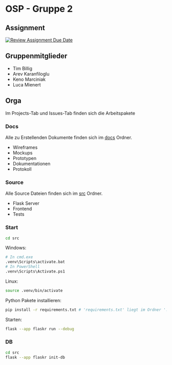 # OSP - Gruppe 2

## Assignment

[![Review Assignment Due Date](https://classroom.github.com/assets/deadline-readme-button-24ddc0f5d75046c5622901739e7c5dd533143b0c8e959d652212380cedb1ea36.svg)](https://classroom.github.com/a/FPIHxdpG)

## Gruppenmitglieder

- Tim Billig
- Arev Karanfiloglu
- Keno Marciniak
- Luca Mienert

## Orga
Im Projects-Tab und Issues-Tab finden sich die Arbeitspakete

### Docs

Alle zu Erstellenden Dokumente finden sich im [docs](docs) Ordner.

- Wireframes
- Mockups
- Prototypen
- Dokumentationen
- Protokoll


### Source

Alle Source Dateien finden sich im [src](src) Ordner.

- Flask Server
- Frontend
- Tests

### Start

```bash
cd src
```

Windows:
```bash
# In cmd.exe
.venv\Scripts\activate.bat
# In PowerShell
.venv\Scripts\Activate.ps1
```

Linux:
```bash
source .venv/bin/activate
```

Python Pakete installieren:

``` bash
pip install -r requirements.txt # 'requirements.txt' liegt im Ordner './src/' ab.
```

Starten:

```bash
flask --app flaskr run --debug
```

### DB

```bash
cd src
flask --app flaskr init-db
```
